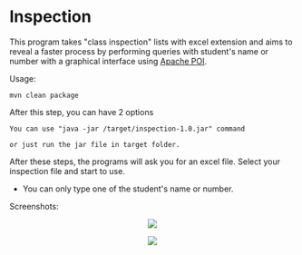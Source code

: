 # Inspection

This program takes "class inspection" lists with excel extension and aims to reveal a faster process by performing queries with student's name or number with a graphical interface using [Apache POI](https://poi.apache.org/). 

Usage:
```
mvn clean package
```
After this step, you can have 2 options

```You can use "java -jar /target/inspection-1.0.jar" command```

```or just run the jar file in target folder.``` 

After these steps, the programs will ask you for an excel file. Select your inspection file and start to use.
  * You can only type one of the student's name or number.


Screenshots:
<p align="center">
  <img src="https://user-images.githubusercontent.com/53413144/159473891-864a893b-f889-4e78-aa1b-73126737b8fb.png">
</p>
<p align="center">
  <img src="https://user-images.githubusercontent.com/53413144/159475448-f560aa4e-a00a-4712-acd5-353cede55367.png">
</p>

